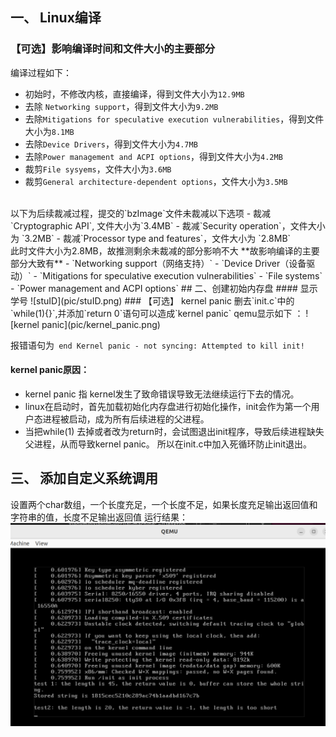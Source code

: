 ## 一、 Linux编译
### 【可选】影响编译时间和文件大小的主要部分
编译过程如下：
- 初始时，不修改内核，直接编译，得到文件大小为`12.9MB`
- 去除 `Networking support`，得到文件大小为`9.2MB`
- 去除`Mitigations for speculative execution vulnerabilities`，得到文件大小为`8.1MB`
- 去除`Device Drivers`，得到文件大小为`4.7MB`
- 去除`Power management and ACPI options`，得到文件大小为`4.2MB`
- 裁剪`File sysyems`，文件大小为`3.6MB`
- 裁剪`General architecture-dependent options`，文件大小为`3.5MB`
<br>
以下为后续裁减过程，提交的`bzImage`文件未裁减以下选项
- 裁减 `Cryptographic API`, 文件大小为`3.4MB`
- 裁减`Security operation`，文件大小为 `3.2MB`
- 裁减`Processor type and features`，文件大小为 `2.8MB`
<br>
此时文件大小为2.8MB，故推测剩余未裁减的部分影响不大
**故影响编译的主要部分大致有**
- `Networking support（网络支持）` 
- `Device Driver（设备驱动）`
- `Mitigations for speculative execution vulnerabilities`
- `File systems`
- `Power management and ACPI options` 
## 二、创建初始内存盘
#### 显示学号
![stuID](pic/stuID.png)
### 【可选】 kernel panic
删去`init.c`中的`while(1){}`,并添加`return 0`语句可以造成`kernel panic`
qemu显示如下 ：
![kernel  panic](pic/kernel_panic.png)

报错语句为` end Kernel panic - not syncing: Attempted to kill init!`
#### **kernel panic原因**： 
- kernel panic 指 kernel发生了致命错误导致无法继续运行下去的情况。
- linux在启动时，首先加载初始化内存盘进行初始化操作，init会作为第一个用户态进程被启动，成为所有后续进程的父进程。
- 当把while(1) 去掉或者改为return时，会试图退出init程序，导致后续进程缺失父进程，从而导致kernel panic。
所以在init.c中加入死循环防止init退出。
## 三、 添加自定义系统调用
 设置两个char数组，一个长度充足，一个长度不足，如果长度充足输出返回值和字符串的值，长度不足输出返回值
 运行结果：
![testSyscall](pic/testSyscall.png)
